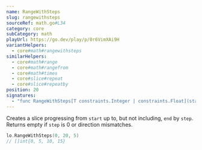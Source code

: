 ```yaml
---
name: RangeWithSteps
slug: rangewithsteps
sourceRef: math.go#L34
category: core
subCategory: math
playUrl: https://go.dev/play/p/0r6VimXAi9H
variantHelpers:
  - core#math#rangewithsteps
similarHelpers:
  - core#math#range
  - core#math#rangefrom
  - core#math#times
  - core#slice#repeat
  - core#slice#repeatby
position: 20
signatures:
  - "func RangeWithSteps[T constraints.Integer | constraints.Float](start, end, step T) []T"
---
```


Creates a slice progressing from `start` up to, but not including, `end` by `step`. Returns empty if `step` is 0 or direction mismatches.

```go
lo.RangeWithSteps(0, 20, 5)
// []int{0, 5, 10, 15}
```


